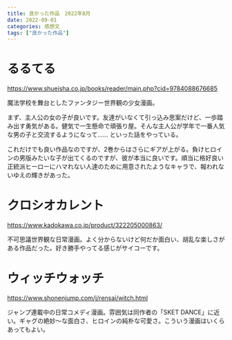 ```yaml
---
title: 良かった作品　2022年8月
date: 2022-09-01
categories: 感想文
tags: ["良かった作品"]
---
```



# るるてる

https://www.shueisha.co.jp/books/reader/main.php?cid=9784088676685

魔法学校を舞台としたファンタジー世界観の少女漫画。

まず、主人公の女の子が良いです。友達がいなくて引っ込み思案だけど、一歩踏み出す勇気がある。健気で一生懸命で頑張り屋。そんな主人公が学年で一番人気な男の子と交流するようになって...... といった話をやっている。

これだけでも良い作品なのですが、2巻からはさらにギアが上がる。負けヒロインの男版みたいな子が出てくるのですが、彼が本当に良いです。順当に格好良い正統派ヒーローにハマれない人達のために用意されたようなキャラで、報われないゆえの輝きがあった。


# クロシオカレント

https://www.kadokawa.co.jp/product/322205000863/

不可思議世界観な日常漫画。よく分からないけど何だか面白い、胡乱な楽しさがある作品だった。好き勝手やってる感じがサイコーです。

# ウィッチウォッチ

https://www.shonenjump.com/j/rensai/witch.html

ジャンプ連載中の日常コメディ漫画。雰囲気は同作者の「SKET DANCE」に近い。ギャグの絶妙～な面白さ、ヒロインの純朴な可愛さ。こういう漫画はいくらあってもよい。
